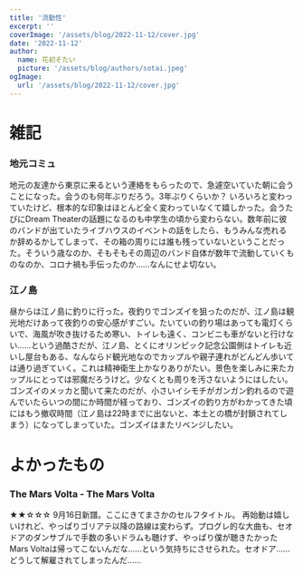 ```yaml
---
title: '流動性'
excerpt: ''
coverImage: '/assets/blog/2022-11-12/cover.jpg'
date: '2022-11-12'
author:
  name: 花初そたい
  picture: '/assets/blog/authors/sotai.jpeg'
ogImage:
  url: '/assets/blog/2022-11-12/cover.jpg'
---
```

# 雑記

### 地元コミュ
地元の友達から東京に来るという連絡をもらったので、急遽空いていた朝に会うことになった。会うのも何年ぶりだろう。3年ぶりくらいか？
いろいろと変わっていたけど、根本的な印象はほとんど全く変わっていなくて嬉しかった。会うたびにDream Theaterの話題になるのも中学生の頃から変わらない。数年前に彼のバンドが出ていたライブハウスのイベントの話をしたら、もうみんな売れるか辞めるかしてしまって、その箱の周りには誰も残っていないということだった。そういう歳なのか、そもそもその周辺のバンド自体が数年で流動していくものなのか、コロナ禍も手伝ったのか……なんにせよ切ない。

### 江ノ島
昼からは江ノ島に釣りに行った。夜釣りでゴンズイを狙ったのだが、江ノ島は観光地だけあって夜釣りの安心感がすごい。たいていの釣り場はあっても電灯くらいで、海風が吹き抜けるため寒い、トイレも遠く、コンビニも車がないと行けない……という過酷さだが、江ノ島、とくにオリンピック記念公園側はトイレも近いし屋台もある、なんならド観光地なのでカップルや親子連れがどんどん歩いては通り過ぎていく。これは精神衛生上かなりありがたい。景色を楽しみに来たカップルにとっては邪魔だろうけど。少なくとも周りを汚さないようにはしたい。
ゴンズイのメッカと聞いて来たのだが、小さいイシモチがガンガン釣れるので遊んでいたらいつの間にか時間が経っており、ゴンズイの釣り方がわかってきた頃にはもう撤収時間（江ノ島は22時までに出ないと、本土との橋が封鎖されてしまう）になってしまっていた。ゴンズイはまたリベンジしたい。

# よかったもの
### The Mars Volta - The Mars Volta
★★☆☆☆
9月16日新譜。ここにきてまさかのセルフタイトル。
再始動は嬉しいけれど、やっぱりゴリアテ以降の路線は変わらず。プログレ的な大曲も、セオドアのダンサブルで手数の多いドラムも聴けず、やっぱり僕が聴きたかったMars Voltaは帰ってこないんだな……という気持ちにさせられた。セオドア……どうして解雇されてしまったんだ……